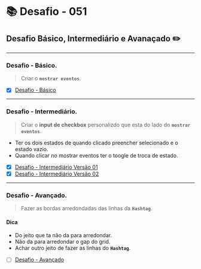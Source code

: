 # :books: Desafio - 051

## Desafio Básico, Intermediário e Avanaçado :pencil2:

---

### Desafio - Básico.

> Criar o **`mostrar eventos`**.


- [x] [Desafio - Básico](https://github.com/milafrn/jogo-da-velha/commit/ee0c2ce6df696b090090b6dd39c2362ae5f62bc8)

---

### Desafio - Intermediário.

> Criar o **input de checkbox** personalizdo que esta do lado do **`mostrar eventos`**.

- Ter os dois estados de quando clicado preencher selecionado e o estado vazio.
- Quando clicar no mostrar eventos ter o toogle de troca de estado.


- [x] [Desafio - Intermediário Versão 01](https://github.com/milafrn/jogo-da-velha/commit/96adbc58a81bd00138a93b4b4a76c36898153b5e)
- [x] [Desafio - Intermediário Versão 02](https://github.com/milafrn/jogo-da-velha/commit/0c419cc8baa43144911d0a18e99737cabfe85b28)

---

### Desafio - Avançado.

> Fazer as bordas arredondadas das linhas da **`Hashtag`**.

#### Dica

- Do jeito que ta não da para arredondar.
- Não da para arredondar o gap do grid.
- Achar outro jeito de fazer as linhas do **`Hashtag`**.

- [ ] [Desafio - Avançado]()

